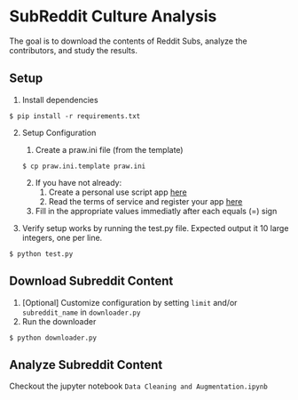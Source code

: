# SubReddit Culture Analysis
The goal is to download the contents of Reddit Subs, analyze the contributors, and study the results.

## Setup

1. Install dependencies
```
$ pip install -r requirements.txt
```

2. Setup Configuration
    1. Create a praw.ini file (from the template)
    ```
    $ cp praw.ini.template praw.ini
    ```
    2. If you have not already:
        1. Create a personal use script app [here](https://www.reddit.com/prefs/apps)
        2. Read the terms of service and register your app [here](https://docs.google.com/a/reddit.com/forms/d/1ao_gme8e_xfZ41q4QymFqg5HD29HggOD8I9-MFTG7So/viewform)
    2. Fill in the appropriate values immediatly after each equals (=) sign

3. Verify setup works by running the test.py file. Expected output it 10 large integers,
one per line.
```
$ python test.py
```

## Download Subreddit Content

1. [Optional] Customize configuration by setting `limit` and/or `subreddit_name` in `downloader.py`
2. Run the downloader
```
$ python downloader.py
```

## Analyze Subreddit Content

Checkout the jupyter notebook `Data Cleaning and Augmentation.ipynb`
